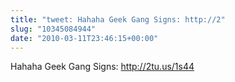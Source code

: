 ```yaml
---
title: "tweet: Hahaha Geek Gang Signs: http://2"
slug: "10345084944"
date: "2010-03-11T23:46:15+00:00"
---
```

Hahaha Geek Gang Signs: http://2tu.us/1s44